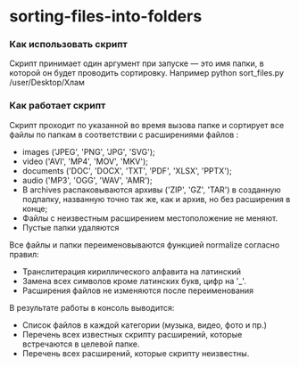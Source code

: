 # sorting-files-into-folders
<h3>Как использовать скрипт</h3>
Скрипт принимает один аргумент при запуске — это имя папки, в которой он будет проводить сортировку. Например python sort_files.py /user/Desktop/Хлам

<h3>Как работает скрипт</h3>
<p>Скрипт проходит по указанной во время вызова папке и сортирует все файлы по папкам в соответствии с расширениями файлов :</p>
<ul>
<li>images ('JPEG', 'PNG', 'JPG', 'SVG');</li>
<li>video ('AVI', 'MP4', 'MOV', 'MKV');</li>
<li>documents ('DOC', 'DOCX', 'TXT', 'PDF', 'XLSX', 'PPTX');</li>
<li>audio ('MP3', 'OGG', 'WAV', 'AMR');</li>
<li>В archives распаковываются архивы ('ZIP', 'GZ', 'TAR') в созданную подпапку, названную точно так же, как и архив, но без расширения в конце;</li>
<li>Файлы с неизвестным расширением местоположение не меняют.</li>
<li>Пустые папки удаляются</li>
</ul>

<p>Все файлы и папки переименовываются функцией normalize согласно правил:</p>
<ul>
<li>Транслитерация кириллического алфавита на латинский</li>
<li>Замена всех символов кроме латинских букв, цифр на '_'.</li>
<li>Расширения файлов не изменяются после переименования</li>
</ul>

<p>В результате работы в консоль выводится:<p>
<ul>
<li>Список файлов в каждой категории (музыка, видео, фото и пр.)</li>
<li>Перечень всех известных скрипту расширений, которые встречаются в целевой папке.</li>
<li>Перечень всех расширений, которые скрипту неизвестны.</li>
</ul>
